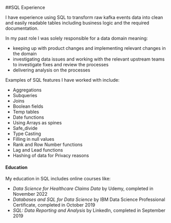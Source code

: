 ##SQL Experience


I have experience using SQL to transform raw kafka events data into clean and easily readable tables including business logic and the required documentation.

In my past role I was solely responsible for a data domain meaning:
- keeping up with product changes and implementing relevant changes in the domain
- investigating data issues and working with the relevant upstream teams to investigate fixes and review the processes
- delivering analysis on the processes 


Examples of SQL features I have worked with include:
- Aggregations
- Subqueries
- Joins
- Boolean fields
- Temp tables
- Date functions
- Using Arrays as spines
- Safe_divide
- Type Casting
- Filling in null values
- Rank and Row Number functions
- Lag and Lead functions
- Hashing of data for Privacy reasons


#### Education

My education in SQL includes online courses like:
- *Data Science for Healthcare Claims Data* by Udemy, completed in November 2022
- *Databases and SQL for Data Science* by IBM Data Science Professional Certificate, completed in October 2019
- *SQL: Data Reporting and Analysis* by LinkedIn, completed in September 2019
